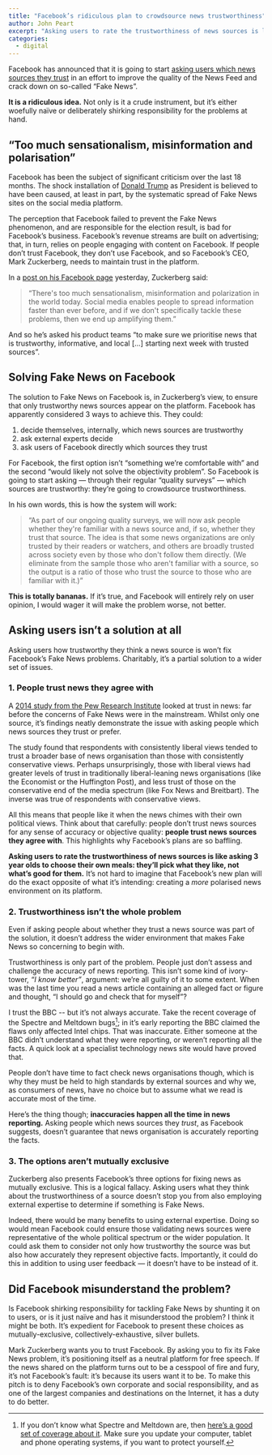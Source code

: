 ```yaml
---
title: "Facebook’s ridiculous plan to crowdsource news trustworthiness"
author: John Peart
excerpt: "Asking users to rate the trustworthiness of news sources is like asking 3 year olds to choose their own meals: they’ll pick what they like, not what’s good for them."
categories:
  - digital
---
```


Facebook has announced that it is going to start [asking users which news sources they trust](https://www.theverge.com/2018/1/19/16911284/facebook-news-sources-trustworthiness-survey-users-news-feed "The Verge (External link)") in an effort to improve the quality of the News Feed and crack down on so-called “Fake News”. 

**It is a ridiculous idea.** Not only is it a crude instrument, but it’s either woefully naïve or deliberately shirking responsibility for the problems at hand.

## “Too much sensationalism, misinformation and polarisation”

Facebook has been the subject of significant criticism over the last 18 months. The shock installation of [Donald Trump](https://twitter.com/realDonaldTrump) as President is believed to have been caused, at least in part, by the systematic spread of Fake News sites on the social media platform. 

The perception that Facebook failed to prevent the Fake News phenomenon, and are responsible for the election result, is bad for Facebook’s business. Facebook’s revenue streams are built on advertising; that, in turn, relies on people engaging with content on Facebook. If people don’t trust Facebook, they don’t use Facebook, and so Facebook’s CEO, Mark Zuckerberg, needs to maintain trust in the platform.

In a [post on his Facebook page](https://www.facebook.com/zuck/posts/10104445245963251) yesterday, Zuckerberg said:

> “There's too much sensationalism, misinformation and polarization in the world today. Social media enables people to spread information faster than ever before, and if we don't specifically tackle these problems, then we end up amplifying them.”

And so he’s asked his product teams “to make sure we prioritise news that is trustworthy, informative, and local [...] starting next week with trusted sources”.

## Solving Fake News on Facebook

The solution to Fake News on Facebook is, in Zuckerberg’s view, to ensure that only trustworthy news sources appear on the platform. Facebook has apparently considered 3 ways to achieve this. They could:

1. decide themselves, internally, which news sources are trustworthy
2. ask external experts decide 
3. ask users of Facebook directly which sources they trust

For Facebook, the first option isn’t “something we’re comfortable with” and the second “would likely not solve the objectivity problem”. So Facebook is going to start asking — through their regular “quality surveys” — which sources are trustworthy: they’re going to crowdsource trustworthiness.

In his own words, this is how the system will work: 

> “As part of our ongoing quality surveys, we will now ask people whether they're familiar with a news source and, if so, whether they trust that source. The idea is that some news organizations are only trusted by their readers or watchers, and others are broadly trusted across society even by those who don't follow them directly. (We eliminate from the sample those who aren't familiar with a source, so the output is a ratio of those who trust the source to those who are familiar with it.)”

**This is totally bananas.** If it’s true, and Facebook will entirely rely on user opinion, I would wager it will make the problem worse, not better. 

## Asking users isn’t a solution at all

Asking users how trustworthy they think a news source is won’t fix Facebook’s Fake News problems. Charitably, it’s a partial solution to a wider set of issues.

### 1. People trust news they agree with

A [2014 study from the Pew Research Institute](http://www.journalism.org/2014/10/21/political-polarization-media-habits/) looked at trust in news: far before the concerns of Fake News were in the mainstream. Whilst only one source, it’s findings neatly demonstrate the issue with asking people which news sources they trust or prefer.

The study found that respondents with consistently liberal views tended to trust a broader base of news organisation than those with consistently conservative views. Perhaps unsurprisingly, those with liberal views had greater levels of trust in traditionally liberal-leaning news organisations (like the Economist or the Huffington Post), and less trust of those on the conservative end of the media spectrum (like Fox News and Breitbart). The inverse was true of respondents with conservative views.

All this means that people like it when the news chimes with their own political views. Think about that carefully: people don’t trust news sources for any sense of accuracy or objective quality: **people trust news sources they agree with**. This highlights why Facebook’s plans are so baffling. 

**Asking users to rate the trustworthiness of news sources is like asking 3 year olds to choose their own meals: they’ll pick what they like, not what’s good for them.** It’s not hard to imagine that Facebook’s new plan will do the exact opposite of what it’s intending: creating a *more* polarised news environment on its platform.

### 2. Trustworthiness isn’t the whole problem

Even if asking people about whether they trust a news source was part of the solution, it doesn’t address the wider environment that makes Fake News so concerning to begin with. 

Trustworthiness is only part of the problem. People just don’t assess and challenge the accuracy of news reporting. This isn’t some kind of ivory-tower, *“I know better”*, argument: we’re all guilty of it to some extent. When was the last time you read a news article containing an alleged fact or figure and thought, “I should go and check that for myself”?

I trust the BBC -- but it’s not always accurate. Take the recent  coverage of the Spectre and Meltdown bugs[^1]; in it’s early reporting the BBC claimed the flaws only affected Intel chips. That was inaccurate. Either someone at the BBC didn’t understand what they were reporting, or weren’t reporting all the facts. A quick look at a specialist technology news site would have proved that.

People don’t have time to fact check news organisations though, which is why they must be held to high standards by external sources and why we, as consumers of news, have no choice but to assume what we read is accurate most of the time.

Here’s the thing though; **inaccuracies happen all the time in news reporting.** Asking people which news sources they *trust*, as Facebook suggests, doesn’t guarantee that news organisation is accurately reporting the facts.

### 3. The options aren’t mutually exclusive

Zuckerberg also presents Facebook’s three options for fixing news as mutually exclusive. This is a logical fallacy. Asking users what they think about the trustworthiness of a source doesn’t stop you from also employing external expertise to determine if something is Fake News.

Indeed, there would be many benefits to using external expertise. Doing so would mean Facebook could ensure those validating news sources were representative of the whole political spectrum or the wider population. It could ask them to consider not only how trustworthy the source was but also how accurately they represent objective facts. Importantly, it could do this in addition to using user feedback — it doesn’t have to be instead of it.

## Did Facebook misunderstand the problem?

Is Facebook shirking responsibility for tackling Fake News by shunting it on to users, or is it just naïve and has it misunderstood the problem? I think it might be both. It’s expedient for Facebook to present these choices as mutually-exclusive, collectively-exhaustive, silver bullets. 

Mark Zuckerberg wants you to trust Facebook. By asking you to fix its Fake News problem, it’s positioning itself as a neutral platform for free speech. If the news shared on the platform turns out to be a cesspool of fire and fury, it’s not Facebook’s fault: it’s because its users want it to be. To make this pitch is to deny Facebook’s own corporate and social responsibility, and as one of the largest companies and destinations on the Internet, it has a duty to do better.

[^1]: If you don’t know what Spectre and Meltdown are, then [here’s a good set of coverage about it](https://www.theverge.com/2018/1/4/16850516/intel-meltdown-spectre-bug-patch-cpu-security-flaw-news). Make sure you update your computer, tablet and phone operating systems, if you want to protect yourself.
